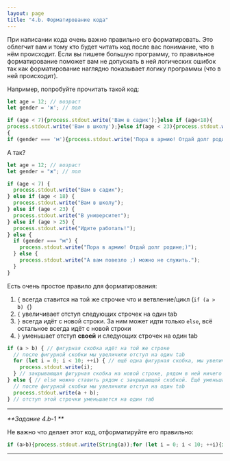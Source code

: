 ```yaml
---
layout: page
title: "4.b. Форматирование кода"
---
```


При написании кода очень важно правильно его форматировать. Это облегчит вам и тому кто будет читать код после вас понимание, что в нём происходит. Если вы пишете большую программу, то правильное форматирование поможет вам не допускать в ней логических ошибок так как форматирование наглядно показывает логику программы (что в ней происходит).

Например, попробуйте прочитать такой код:

<!-- prettier-ignore -->
```js
let age = 12; // возраст
let gender = 'ж'; // пол

if (age < 7){process.stdout.write('Вам в садик');}else if (age<18){
process.stdout.write('Вам в школу');}else if(age < 23){process.stdout.write('В университет');} else if (age > 25){process.stdout.write('Идите работать!');}else
{
if (gender === 'м'){process.stdout.write('Пора в армию! Отдай долг родине;)')}else{process.stdout.write('А вам повезло ;) можно не служить.')}}
```

А так?

```js
let age = 12; // возраст
let gender = "ж"; // пол

if (age < 7) {
  process.stdout.write("Вам в садик");
} else if (age < 18) {
  process.stdout.write("Вам в школу");
} else if (age < 23) {
  process.stdout.write("В университет");
} else if (age > 25) {
  process.stdout.write("Идите работать!");
} else {
  if (gender === "м") {
    process.stdout.write("Пора в армию! Отдай долг родине;)");
  } else {
    process.stdout.write("А вам повезло ;) можно не служить.");
  }
}
```

Есть очень простое правило для форматирования:

1. `{` всегда ставится на той же строчке что и ветвление/цикл (`if (a > b) {`)
2. `{` увеличивает отступ следующих строчек на один tab
3. `}` всегда идёт с новой строки. За ним может идти только `else`, всё остальное всегда идёт с новой строки
4. `}` уменьшает отступ **своей** и следующих строчек на один tab

<!-- prettier-ignore -->
```js
if (a > b) { // фигурная скобка идёт на той же строке
  // после фигурной скобки мы увеличили отступ на один tab
  for (let i = 0; i < 10; ++i) { // ещё одна фигурная скобка, мы увеличили отступ и теперь он - два tab
    process.stdout.write(i);
  } // закрывающая фигурная скобка на новой строке, рядом в ней ничего нет, отступ этой строчки уменьшается на один таб
} else { // else можно ставить рядом с закрывающей скобкой. Ещё уменьшаем отступ на один tab
  // после фигурной скобки мы увеличили отступ на один tab
  process.stdout.write(a + b);
} // отступ этой строчки уменьшается на один таб
```

---

_**Задание 4.b-1 **_

Не важно что делает этот код, отформатируйте его правильно:

<!-- prettier-ignore -->
```js
if (a>b){process.stdout.write(String(a));for (let i = 0; i < 10; ++i){if (a>i){process.stdout.write(String(i))}else if (i == 0){process.stdout.write('0');}}} else {for (let i = 0; i < 10; ++i){process.stdout.write('a<b');}} process.stdout.write('конец программы');
```

---
